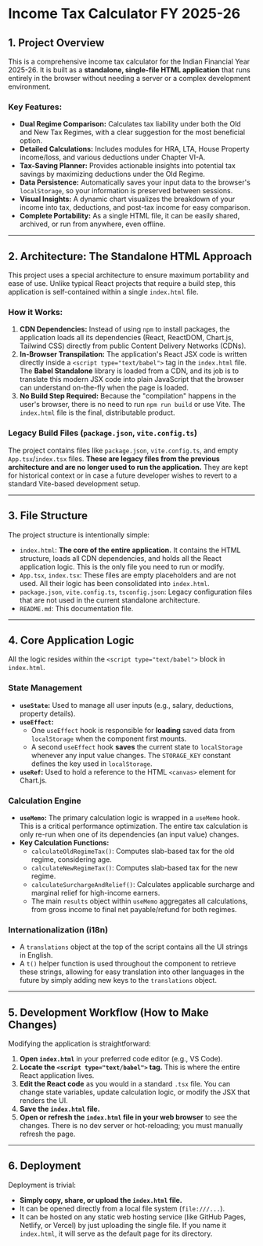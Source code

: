 # Income Tax Calculator FY 2025-26

## 1. Project Overview

This is a comprehensive income tax calculator for the Indian Financial Year 2025-26. It is built as a **standalone, single-file HTML application** that runs entirely in the browser without needing a server or a complex development environment.

### Key Features:
-   **Dual Regime Comparison:** Calculates tax liability under both the Old and New Tax Regimes, with a clear suggestion for the most beneficial option.
-   **Detailed Calculations:** Includes modules for HRA, LTA, House Property income/loss, and various deductions under Chapter VI-A.
-   **Tax-Saving Planner:** Provides actionable insights into potential tax savings by maximizing deductions under the Old Regime.
-   **Data Persistence:** Automatically saves your input data to the browser's `localStorage`, so your information is preserved between sessions.
-   **Visual Insights:** A dynamic chart visualizes the breakdown of your income into tax, deductions, and post-tax income for easy comparison.
-   **Complete Portability:** As a single HTML file, it can be easily shared, archived, or run from anywhere, even offline.

---

## 2. Architecture: The Standalone HTML Approach

This project uses a special architecture to ensure maximum portability and ease of use. Unlike typical React projects that require a build step, this application is self-contained within a single `index.html` file.

### How it Works:
1.  **CDN Dependencies:** Instead of using `npm` to install packages, the application loads all its dependencies (React, ReactDOM, Chart.js, Tailwind CSS) directly from public Content Delivery Networks (CDNs).
2.  **In-Browser Transpilation:** The application's React JSX code is written directly inside a `<script type="text/babel">` tag in the `index.html` file. The **Babel Standalone** library is loaded from a CDN, and its job is to translate this modern JSX code into plain JavaScript that the browser can understand on-the-fly when the page is loaded.
3.  **No Build Step Required:** Because the "compilation" happens in the user's browser, there is no need to run `npm run build` or use Vite. The `index.html` file is the final, distributable product.

### Legacy Build Files (`package.json`, `vite.config.ts`)
The project contains files like `package.json`, `vite.config.ts`, and empty `App.tsx`/`index.tsx` files. **These are legacy files from the previous architecture and are no longer used to run the application.** They are kept for historical context or in case a future developer wishes to revert to a standard Vite-based development setup.

---

## 3. File Structure

The project structure is intentionally simple:

-   `index.html`: **The core of the entire application.** It contains the HTML structure, loads all CDN dependencies, and holds all the React application logic. This is the only file you need to run or modify.
-   `App.tsx`, `index.tsx`: These files are empty placeholders and are not used. All their logic has been consolidated into `index.html`.
-   `package.json`, `vite.config.ts`, `tsconfig.json`: Legacy configuration files that are not used in the current standalone architecture.
-   `README.md`: This documentation file.

---

## 4. Core Application Logic

All the logic resides within the `<script type="text/babel">` block in `index.html`.

### State Management
-   **`useState`:** Used to manage all user inputs (e.g., salary, deductions, property details).
-   **`useEffect`:**
    -   One `useEffect` hook is responsible for **loading** saved data from `localStorage` when the component first mounts.
    -   A second `useEffect` hook **saves** the current state to `localStorage` whenever any input value changes. The `STORAGE_KEY` constant defines the key used in `localStorage`.
-   **`useRef`:** Used to hold a reference to the HTML `<canvas>` element for Chart.js.

### Calculation Engine
-   **`useMemo`:** The primary calculation logic is wrapped in a `useMemo` hook. This is a critical performance optimization. The entire tax calculation is only re-run when one of its dependencies (an input value) changes.
-   **Key Calculation Functions:**
    -   `calculateOldRegimeTax()`: Computes slab-based tax for the old regime, considering age.
    -   `calculateNewRegimeTax()`: Computes slab-based tax for the new regime.
    -   `calculateSurchargeAndRelief()`: Calculates applicable surcharge and marginal relief for high-income earners.
    -   The main `results` object within `useMemo` aggregates all calculations, from gross income to final net payable/refund for both regimes.

### Internationalization (i18n)
-   A `translations` object at the top of the script contains all the UI strings in English.
-   A `t()` helper function is used throughout the component to retrieve these strings, allowing for easy translation into other languages in the future by simply adding new keys to the `translations` object.

---

## 5. Development Workflow (How to Make Changes)

Modifying the application is straightforward:

1.  **Open `index.html`** in your preferred code editor (e.g., VS Code).
2.  **Locate the `<script type="text/babel">` tag.** This is where the entire React application lives.
3.  **Edit the React code** as you would in a standard `.tsx` file. You can change state variables, update calculation logic, or modify the JSX that renders the UI.
4.  **Save the `index.html` file.**
5.  **Open or refresh the `index.html` file in your web browser** to see the changes. There is no dev server or hot-reloading; you must manually refresh the page.

---

## 6. Deployment

Deployment is trivial:

-   **Simply copy, share, or upload the `index.html` file.**
-   It can be opened directly from a local file system (`file:///...`).
-   It can be hosted on any static web hosting service (like GitHub Pages, Netlify, or Vercel) by just uploading the single file. If you name it `index.html`, it will serve as the default page for its directory.
